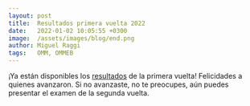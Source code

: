 ```yaml
---
layout: post
title:  Resultados primera vuelta 2022
date:   2022-01-02 10:05:55 +0300
image:  /assets/images/blog/end.png
author: Miguel Raggi
tags:   OMM, OMMEB
---
```


¡Ya están disponibles los [resultados](/resultados) de la primera vuelta! Felicidades a quienes avanzaron. Si no avanzaste, no te preocupes, aún puedes presentar el examen de la segunda vuelta.
